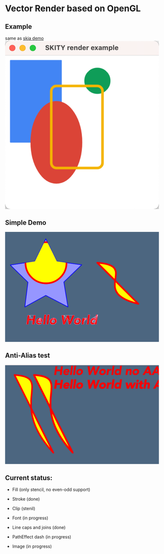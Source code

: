 # Vector Render based on OpenGL

## Example

same as [skia demo](https://fiddle.skia.org/c/66a829e00c752fe96e2ef4195cdc5454)
![skia_demo](./resources/skia_demo.png)

## Simple Demo

![demo](./resources/gl_canvas_test.png)

## Anti-Alias test

![aa_test](./resources/aa_test.png)

## Current status:

- Fill (only stencil, no even-odd support)

- Stroke (done)

- Clip (stenil)

- Font (in progress)

- Line caps and joins (done)

- PathEffect dash (in progress)

- Image (in progress)
